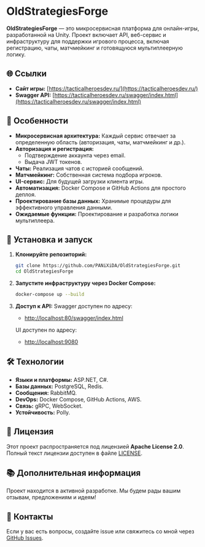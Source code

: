 # OldStrategiesForge

**OldStrategiesForge** — это микросервисная платформа для онлайн-игры, разработанной на Unity. Проект включает API, веб-сервис и инфраструктуру для поддержки игрового процесса, включая регистрацию, чаты, матчмейкинг и готовящуюся мультиплеерную логику.

## 🌐 Ссылки

- **Сайт игры:** [https://tacticalheroesdev.ru/](https://tacticalheroesdev.ru/)
- **Swagger API:** [https://tacticalheroesdev.ru/swagger/index.html](https://tacticalheroesdev.ru/swagger/index.html)

## 🌟 Особенности

- **Микросервисная архитектура:** Каждый сервис отвечает за определенную область (авторизация, чаты, матчмейкинг и др.).
- **Авторизация и регистрация:**
  - Подтверждение аккаунта через email.
  - Выдача JWT токенов.
- **Чаты:** Реализация чатов с историей сообщений.
- **Матчмейкинг:** Собственная система подбора игроков.
- **UI-сервис:** Для будущей загрузки клиента игры.
- **Автоматизация:** Docker Compose и GitHub Actions для простого деплоя.
- **Проектирование базы данных:** Хранимые процедуры для эффективного управления данными.
- **Ожидаемые функции:** Проектирование и разработка логики мультиплеера.

## 🚀 Установка и запуск

1. **Клонируйте репозиторий:**
   ```bash
   git clone https://github.com/PANiXiDA/OldStrategiesForge.git
   cd OldStrategiesForge
   ```

2. **Запустите инфраструктуру через Docker Compose:**
   ```bash
   docker-compose up --build
   ```

3. **Доступ к API:**
   Swagger доступен по адресу:
   - [http://localhost:80/swagger/index.html](http://localhost:80/swagger/index.html)

   UI доступен по адресу:
   - [http://localhost:9080](http://localhost:9080)

## 🛠️ Технологии

- **Языки и платформы:** ASP.NET, C#.
- **Базы данных:** PostgreSQL, Redis.
- **Сообщения:** RabbitMQ.
- **DevOps:** Docker Compose, GitHub Actions, AWS.
- **Связь:** gRPC, WebSocket.
- **Устойчивость:** Polly.

## 📜 Лицензия

Этот проект распространяется под лицензией **Apache License 2.0**.  
Полный текст лицензии доступен в файле [LICENSE](LICENSE).

## 📚 Дополнительная информация

Проект находится в активной разработке. Мы будем рады вашим отзывам, предложениям и идеям!

## 📧 Контакты

Если у вас есть вопросы, создайте issue или свяжитесь со мной через [GitHub Issues](https://github.com/PANiXiDA/OldStrategiesForge/issues).
